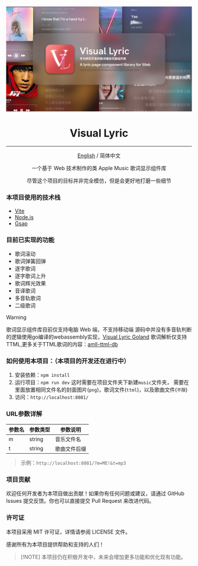 <div align=center>

![bg](./bg.png)

# Visual Lyric

---

[English](./README.md) / 简体中文

一个基于 Web 技术制作的类 Apple Music 歌词显示组件库

尽管这个项目的目标并非完全模仿，但是会更好地打磨一些细节


</div>

### 本项目使用的技术栈

- [Vite](https://vitejs.dev/)
- [Node.js](https://nodejs.org/)
- [Gsap](https://gsap.com/)


### 目前已实现的功能

- 歌词滚动
- 歌词弹簧回弹
- 逐字歌词
- 逐字歌词上升
- 歌词辉光效果
- 音译歌词
- 多音轨歌词
- 二级歌词

> [!WARNING]
> 歌词显示组件库目前仅支持电脑 Web 端，不支持移动端
> 源码中并没有多音轨判断的逻辑使用go编译的webassembly实现，[Visual Lyric Goland](https://github.com/xiaowumin-mark/visual-lyric-core)
> 歌词解析仅支持TTML,更多关于TTML歌词的内容：[amll-ttml-db](https://github.com/Steve-xmh/amll-ttml-db)

### 如何使用本项目：（本项目的开发还在进行中）

1. 安装依赖：`npm install`
2. 运行项目：`npm run dev`
    这时需要在项目文件夹下新建`music`文件夹，
    需要在里面放置相同文件名的封面图片(`png`)，歌词文件(`ttml`)，以及歌曲文件(`不限`)
3. 访问：`http://localhost:8081/`

### URL参数详解

| 参数名 | 参数类型 | 参数说明 |
| --- | --- | --- |
| m | string | 音乐文件名 |
| t | string | 歌曲文件后缀 |

> 示例：`http://localhost:8081/?m=ME!&t=mp3`

### 项目贡献

欢迎任何开发者为本项目做出贡献！如果你有任何问题或建议，请通过 GitHub Issues 提交反馈。你也可以直接提交 Pull Request 来改进代码。

### 许可证

本项目采用 MIT 许可证，详情请参阅 LICENSE 文件。

感谢所有为本项目提供帮助和支持的人们！

> [!NOTE] 本项目仍在积极开发中，未来会增加更多功能和优化现有功能。